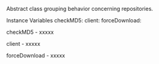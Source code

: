 Abstract class grouping behavior concerning repositories.

Instance Variables
	checkMD5:			<Boolean>
	client:				<Object>
	forceDownload:	<Boolean>

checkMD5
	- xxxxx

client
	- xxxxx

forceDownload
	- xxxxx
